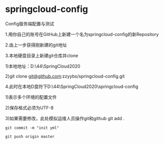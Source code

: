 # springcloud-config
Config服务端配置与测试


1.用你自己的账号在GitHub上新建一个名为springcloud-config的新Repository

2.由上一步获得刚新建的git地址

3.本地硬盘目录上新建git仓库并clone

  1)本地地址：D:\44\SpringCloud2020
  
  2)git clone git@github.com:zzyybs/springcloud-config.git
  
4.此时在本地D盘符下D:\44\SpringCloud2020\springcloud-config

  1)表示多个环境的配置文件
  
  2)保存格式必须为UTF-8
  
  3)如果需要修改，此处模拟运维人员操作git和github
    git add .
    
    git commit -m "init yml"
    
    git push origin master
